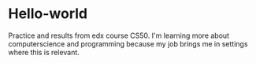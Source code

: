 # Hello-world
Practice and results from edx course CS50.
I'm learning more about computerscience and programming because my job brings me in settings where this is relevant.

